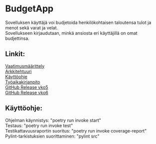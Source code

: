 # BudgetApp
Sovelluksen käyttäjä voi budjetoida henkilökohtaisen taloutensa tulot ja menot sekä varat ja velat.  
Sovellukseen kirjaudutaan, minkä ansiosta eri käyttäjillä on omat budjettinsa.  

## Linkit:
[Vaatimusmäärittely](https://github.com/henkkah/ot-harjoitustyo/blob/master/dokumentaatio/vaatimusmaarittely.md)  
[Arkkitehtuuri](https://github.com/henkkah/ot-harjoitustyo/blob/master/dokumentaatio/arkkitehtuuri.md)  
[Käyttöohje](https://github.com/henkkah/ot-harjoitustyo/blob/master/dokumentaatio/kayttoohje.md)  
[Työaikakirjanpito](https://github.com/henkkah/ot-harjoitustyo/blob/master/dokumentaatio/tyoaikakirjanpito.md)  
[GitHub Release vko5](https://github.com/henkkah/ot-harjoitustyo/releases/tag/viikko5)  
[GitHub Release vko6](https://github.com/henkkah/ot-harjoitustyo/releases/tag/viikko6)  

## Käyttöohje:
Ohjelman käynnistys: "poetry run invoke start"  
Testaus: "poetry run invoke test"  
Testikattavuusraportin suoritus: "poetry run invoke coverage-report"  
Pylint-tarkistuksien suorittaminen: "pylint src"  
